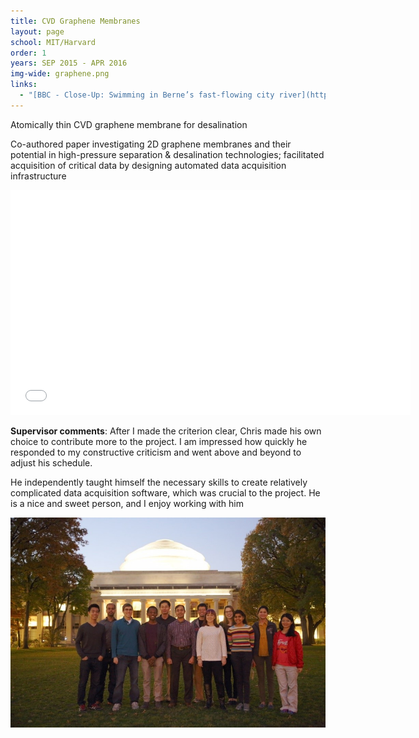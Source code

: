 ```yaml
---
title: CVD Graphene Membranes
layout: page
school: MIT/Harvard
order: 1
years: SEP 2015 - APR 2016
img-wide: graphene.png
links:
  - "[BBC - Close-Up: Swimming in Berne’s fast-flowing city river](http://www.bbc.co.uk/news/world-europe-10893835)"
---
```

<div class="intro mit">Atomically thin CVD graphene membrane for desalination</div>

Co-authored paper investigating 2D graphene membranes and their potential in high-pressure separation & desalination technologies; facilitated acquisition of critical data by designing automated data acquisition infrastructure

<iframe width="640" height="360" src="//www.youtube-nocookie.com/embed/6M8mg2nDkL4?rel=0&showinfo=0" frameborder="0" allowfullscreen></iframe>

**Supervisor comments**: After I made the criterion clear, Chris made his own choice to contribute more to the project. I am impressed how quickly he responded to my constructive criticism and went above and beyond to adjust his schedule.

He independently taught himself the necessary skills to create relatively complicated data acquisition software, which was crucial to the project. He is a nice and sweet person, and I enjoy working with him


![Group Photo](images/karnik.jpg)
